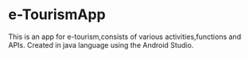 # e-TourismApp
This is an app for e-tourism,consists of various activities,functions and APIs.
Created in java language using the Android Studio. 
